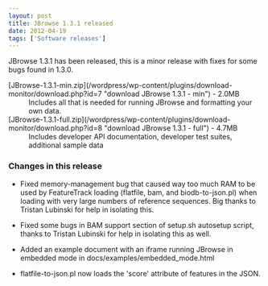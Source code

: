 ```yaml
---
layout: post
title: JBrowse 1.3.1 released
date: 2012-04-19
tags: ['Software releases']
---
```


JBrowse 1.3.1 has been released, this is a minor release with fixes for some
bugs found in 1.3.0.

<dl><dt>[JBrowse-1.3.1-min.zip](/wordpress/wp-content/plugins/download-monitor/download.php?id=7 "download JBrowse 1.3.1 - min") - 2.0MB</dt><dd>Includes all that is needed for running JBrowse and formatting your own data.</dd><dt>[JBrowse-1.3.1-full.zip](/wordpress/wp-content/plugins/download-monitor/download.php?id=8 "download JBrowse 1.3.1 - full") - 4.7MB</dt><dd>Includes developer API documentation, developer test suites, additional sample data</dd></dl>

### **Changes in this release**

- Fixed memory-management bug that caused way too much RAM to be used by
  FeatureTrack loading (flatfile, bam, and biodb-to-json.pl) when loading with
  very large numbers of reference sequences. Big thanks to Tristan Lubinski for
  help in isolating this.

- Fixed some bugs in BAM support section of setup.sh autosetup script, thanks to
  Tristan Lubinski for help in isolating this as well.

- Added an example document with an iframe running JBrowse in embedded mode in
  docs/examples/embedded_mode.html

- flatfile-to-json.pl now loads the 'score' attribute of features in the JSON.

